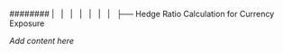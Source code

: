 ######## |   |   |   |   |   |   |   ├── Hedge Ratio Calculation for Currency Exposure

*Add content here*